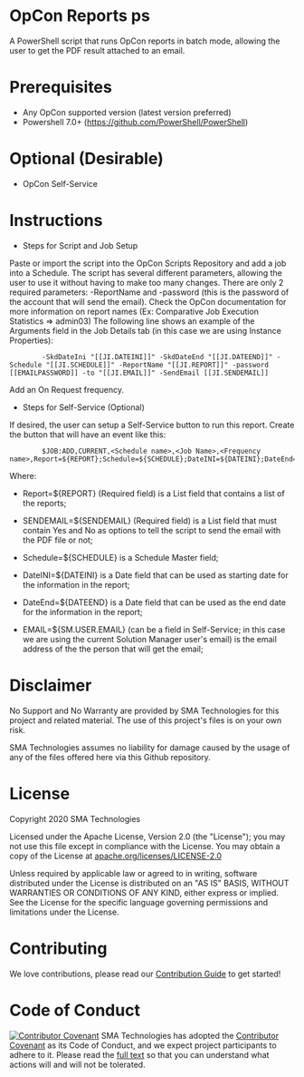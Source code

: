 # OpCon Reports ps
A PowerShell script that runs OpCon reports in batch mode, allowing the user to get the PDF result attached to an email.

# Prerequisites
* Any OpCon supported version (latest version preferred)
* Powershell 7.0+ (https://github.com/PowerShell/PowerShell)

# Optional (Desirable)
* OpCon Self-Service

# Instructions
* Steps for Script and Job Setup

Paste or import the script into the OpCon Scripts Repository and add a job into a Schedule.
The script has several different parameters, allowing the user to use it without having to make too many changes.
There are only 2 required parameters: -ReportName and -password (this is the password of the account that will send the email).
Check the OpCon documentation for more information on report names (Ex: Comparative Job Execution Statistics => admin03)
The following line shows an example of the Arguments field in the Job Details tab (in this case we are using Instance Properties):

```
        -SkdDateIni "[[JI.DATEINI]]" -SkdDateEnd "[[JI.DATEEND]]" -Schedule "[[JI.SCHEDULE]]" -ReportName "[[JI.REPORT]]" -password [[EMAILPASSWORD]] -to "[[JI.EMAIL]]" -SendEmail [[JI.SENDEMAIL]]
```

Add an On Request frequency.

* Steps for Self-Service (Optional)

If desired, the user can setup a Self-Service button to run this report.
Create the button that will have an event like this:

```
        $JOB:ADD,CURRENT,<Schedule name>,<Job Name>,<Frequency name>,Report=${REPORT};Schedule=${SCHEDULE};DateINI=${DATEINI};DateEnd=${DATEEND};EMAIL=${SM.USER.EMAIL};SENDEMAIL=${SENDEMAIL}
```
Where:

* Report=${REPORT} (Required field) is a List field that contains a list of the reports;

* SENDEMAIL=${SENDEMAIL} (Required field) is a List field that must contain Yes and No as options to tell the script to send the email with the PDF file or not; 

* Schedule=${SCHEDULE} is a Schedule Master field;

* DateINI=${DATEINI} is a Date field that can be used as starting date for the information in the report;

* DateEnd=${DATEEND} is a Date field that can be used as the end date for the information in the report;

* EMAIL=${SM.USER.EMAIL} (can be a field in Self-Service; in this case we are using the current Solution Manager user's email) is the email address of the the person that will get the email;


# Disclaimer
No Support and No Warranty are provided by SMA Technologies for this project and related material. The use of this project's files is on your own risk.

SMA Technologies assumes no liability for damage caused by the usage of any of the files offered here via this Github repository.

# License
Copyright 2020 SMA Technologies

Licensed under the Apache License, Version 2.0 (the "License");
you may not use this file except in compliance with the License.
You may obtain a copy of the License at [apache.org/licenses/LICENSE-2.0](http://www.apache.org/licenses/LICENSE-2.0)

Unless required by applicable law or agreed to in writing, software
distributed under the License is distributed on an "AS IS" BASIS,
WITHOUT WARRANTIES OR CONDITIONS OF ANY KIND, either express or implied.
See the License for the specific language governing permissions and
limitations under the License.

# Contributing
We love contributions, please read our [Contribution Guide](CONTRIBUTING.md) to get started!

# Code of Conduct
[![Contributor Covenant](https://img.shields.io/badge/Contributor%20Covenant-v2.0%20adopted-ff69b4.svg)](code-of-conduct.md)
SMA Technologies has adopted the [Contributor Covenant](CODE_OF_CONDUCT.md) as its Code of Conduct, and we expect project participants to adhere to it. Please read the [full text](CODE_OF_CONDUCT.md) so that you can understand what actions will and will not be tolerated.
